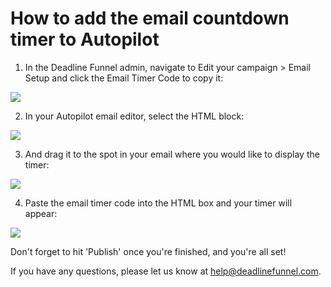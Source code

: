 # How to add the email countdown timer to Autopilot

1. In the Deadline Funnel admin, navigate to Edit your campaign &gt; Email Setup and click the Email Timer Code to copy it:

![](https://s3.amazonaws.com/helpscout.net/docs/assets/53974d6ce4b0c76107b109d1/images/5a7a235a0428634376cfdf91/file-Svl9NCk2Q7.png)

2. In your Autopilot email editor, select the HTML block:

![](https://s3.amazonaws.com/helpscout.net/docs/assets/53974d6ce4b0c76107b109d1/images/5dcb94d004286364bc91ae18/file-VtI4NM57J1.png)

3. And drag it to the spot in your email where you would like to display the timer:

![](https://s3.amazonaws.com/helpscout.net/docs/assets/53974d6ce4b0c76107b109d1/images/5dcb94f22c7d3a7e9ae3e033/file-8c4H7zP3jh.png)

4. Paste the email timer code into the HTML box and your timer will appear:

![](https://s3.amazonaws.com/helpscout.net/docs/assets/53974d6ce4b0c76107b109d1/images/5dcb950204286364bc91ae19/file-GZBiYu2Gsm.png)

Don't forget to hit 'Publish' once you're finished, and you're all set!

If you have any questions, please let us know at [help@deadlinefunnel.com](mailto:mailto:help@deadlinefunnel.com).

